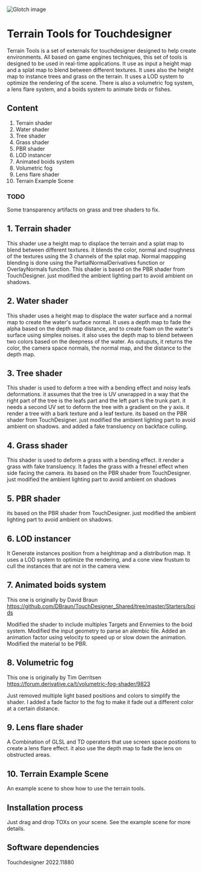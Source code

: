 ![Glotch image](https://github.com/CraftKontrol/Terrain-Tools-for-Touchdesigner/blob/main/TerrainExample/TerrainToolsExample.jpg?raw=true)
# Terrain Tools for Touchdesigner 
Terrain Tools is a set of externals for touchdesigner designed to help create environments.
All based on game engines techniques, this set of tools is designed to be used in real-time applications.
It use as input a height map and a splat map to blend between different textures.
It uses also the height map to instance trees and grass on the terrain.
It uses a LOD system to optimize the rendering of the scene.
There is also a volumetric fog system, a lens flare system, 
and a boids system to animate birds or fishes.

## Content
1. Terrain shader
2. Water shader
3. Tree shader
4. Grass shader
5. PBR shader
6. LOD instancer
7. Animated boids system
8. Volumetric fog
9. Lens flare shader
10. Terrain Example Scene                   


### TODO
Some transparency artifacts on grass and tree shaders to fix.


## 1. Terrain shader
This shader use a height map to displace the terrain and a splat map to blend between different textures.
it blends the color, normal and roughness of the textures using the 3 channels of the splat map.
Normal mappping blending is done using the PartialNormalDerivatives function or OverlayNormals function.
This shader is based on the PBR shader from TouchDesigner.
just modified the ambient lighting part to avoid ambient on shadows.

## 2. Water shader
This shader uses a height map to displace the water surface and a normal map to create the water's surface normal. 
It uses a depth map to fade the alpha based on the depth map distance, and to create foam on the water's surface using simplex noises.
it also uses the depth map to blend between two colors based on the deepness of the water.
As outuputs, it returns the color, the camera space normals, the normal map, and the distance to the depth map.

## 3. Tree shader
This shader is used to deform a tree with a bending effect and noisy leafs deformations.
it assumes that the tree is UV unwrapped in a way that the right part of the tree is the leafs part and the left part is the trunk part.
it needs a second UV set to deform the tree with a gradient on the y axis.
it render a tree with a bark texture and a leaf texture.
its based on the PBR shader from TouchDesigner.
just modified the ambient lighting part to avoid ambient on shadows. 
and added a fake transluency on backface culling.

## 4. Grass shader
This shader is used to deform a grass with a bending effect.
it render a grass with fake transluency.
It fades the grass with a fresnel effect when side facing the camera.
its based on the PBR shader from TouchDesigner.
just modified the ambient lighting part to avoid ambient on shadows

## 5. PBR shader
its based on the PBR shader from TouchDesigner.
just modified the ambient lighting part to avoid ambient on shadows.

## 6. LOD instancer
It Generate instances position from a heightmap and a distribution map.
It uses a LOD system to optimize the rendering, and a cone view frustum to cull the instances that are not in the camera view.

## 7. Animated boids system
This one is originally by David Braun
https://github.com/DBraun/TouchDesigner_Shared/tree/master/Starters/boids

Modified the shader to include multiples Targets and Ennemies to the boid system.
Modified the input geometry to parse an alembic file.
Added an animation factor using velocity to speed up or slow down the animation.
Modified the material to be PBR.

## 8. Volumetric fog
This one is originally by Tim Gerritsen
https://forum.derivative.ca/t/volumetric-fog-shader/9823

Just removed multiple light based positions and colors to simplify the shader. I added a fade factor to the fog to make it fade out a different color at a certain distance.

## 9. Lens flare shader
A Combination of GLSL and TD operators that use screen space postions to create a lens flare effect. it also use the depth map to fade the lens on obstructed areas.

## 10. Terrain Example Scene
An example scene to show how to use the terrain tools.


##	Installation process
Just drag and drop TOXs on your scene. 
See the example scene for more details.

##	Software dependencies
Touchdesigner 2022.11880
